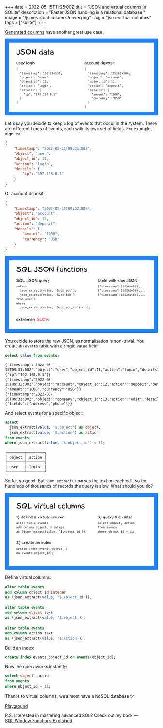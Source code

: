+++
date = 2022-05-15T11:25:00Z
title = "JSON and virtual columns in SQLite"
description = "Faster JSON handling in a relational database."
image = "/json-virtual-columns/cover.png"
slug = "json-virtual-columns"
tags = ["sqlite"]
+++

[Generated columns](/generated-columns/) have another great use case.

![JSON data](json-data.png)

Let's say you decide to keep a log of events that occur in the system. There are different types of events, each with its own set of fields. For example, sign-in:

```json
{
    "timestamp": "2022-05-15T09:31:00Z",
    "object": "user",
    "object_id": 11,
    "action": "login",
    "details": {
        "ip": "192.168.0.1"
    }
}
```

Or account deposit:

```json
{
    "timestamp": "2022-05-15T09:32:00Z",
    "object": "account",
    "object_id": 12,
    "action": "deposit",
    "details": {
        "amount": "1000",
        "currency": "USD"
    }
}
```

![JSON functions](json-functions.png)

You decide to store the raw JSON, as normalization is non-trivial. You create an `events` table with a single `value` field:

```sql
select value from events;
```

```
{"timestamp":"2022-05-15T09:31:00Z","object":"user","object_id":11,"action":"login","details":{"ip":"192.168.0.1"}}
{"timestamp":"2022-05-15T09:32:00Z","object":"account","object_id":12,"action":"deposit","details":{"amount":"1000","currency":"USD"}}
{"timestamp":"2022-05-15T09:33:00Z","object":"company","object_id":13,"action":"edit","details":{"fields":["address","phone"]}}
```

And select events for a specific object:

```sql
select
  json_extract(value, '$.object') as object,
  json_extract(value, '$.action') as action
from events
where json_extract(value, '$.object_id') = 11;
```

```
┌────────┬────────┐
│ object │ action │
├────────┼────────┤
│ user   │ login  │
└────────┴────────┘
```

So far, so good. But `json_extract()` parses the text on each call, so for hundreds of thousands of records the query is slow. What should you do?

![JSON columns](json-columns.png)

Define virtual columns:

```sql
alter table events
add column object_id integer
as (json_extract(value, '$.object_id'));

alter table events
add column object text
as (json_extract(value, '$.object'));

alter table events
add column action text
as (json_extract(value, '$.action'));
```

Build an index:

```sql
create index events_object_id on events(object_id);
```

Now the query works instantly:

```sql
select object, action
from events
where object_id = 11;
```

Thanks to virtual columns, we almost have a NoSQL database ツ

[Playground](https://sqlime.org/#gist:c284f7c22684eb74b5dab92d98f7d773)

P.S. Interested in mastering advanced SQL? Check out my book — [SQL Window Functions Explained](/sql-window-functions-book)
